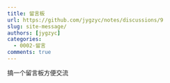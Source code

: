 ```yaml
---
title: 留言板
url: https://github.com/jygzyc/notes/discussions/9
slug: site-message/
authors: [jygzyc]
categories: 
  - 0002-留言
comments: true
---
```


搞一个留言板方便交流

  
<script src="https://giscus.app/client.js"
    data-repo="jygzyc/notes"
    data-repo-id="R_kgDOJrOxMQ"
    data-mapping="number"
    data-term="9"
    data-reactions-enabled="1"
    data-emit-metadata="0"
    data-input-position="top"
    data-theme="preferred_color_scheme"
    data-lang="zh-CN"
    data-loading="lazy"
    crossorigin="anonymous"
    async>
</script>

